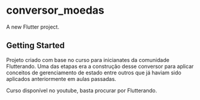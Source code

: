 # conversor_moedas

A new Flutter project.

## Getting Started

Projeto criado com base no curso para inicianates da comunidade Flutterando. Uma das etapas era a construção desse conversor para aplicar conceitos de gerenciamento de estado entre outros que já haviam sido aplicados anteriormente em aulas passadas.

Curso disponível no youtube, basta procurar por Flutterando.
